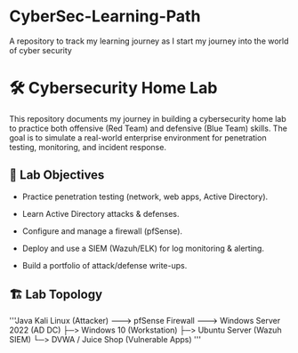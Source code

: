 # CyberSec-Learning-Path
A repository to track my learning journey as I start my journey into the world of cyber security

# 🛠️ Cybersecurity Home Lab

This repository documents my journey in building a cybersecurity home lab to practice both offensive (Red Team) and defensive (Blue Team) skills. The goal is to simulate a real-world enterprise environment for penetration testing, monitoring, and incident response.

## 🚀 Lab Objectives

- Practice penetration testing (network, web apps, Active Directory).

-  Learn Active Directory attacks & defenses.

-  Configure and manage a firewall (pfSense).

-  Deploy and use a SIEM (Wazuh/ELK) for log monitoring & alerting.

-  Build a portfolio of attack/defense write-ups.

## 🏗️ Lab Topology
'''Java 
Kali Linux (Attacker) ---> pfSense Firewall ---> Windows Server 2022 (AD DC)
                                            ├─> Windows 10 (Workstation)
                                            ├─> Ubuntu Server (Wazuh SIEM)
                                            └─> DVWA / Juice Shop (Vulnerable Apps)
'''
